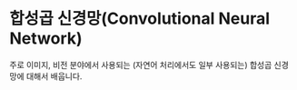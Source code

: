 # 합성곱 신경망(Convolutional Neural Network)

주로 이미지, 비전 분야에서 사용되는 (자연어 처리에서도 일부 사용되는) 합성곱 신경망에 대해서 배웁니다.



